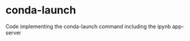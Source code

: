 conda-launch
============

Code implementing the conda-launch command including the ipynb app-server
